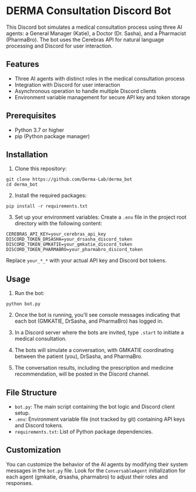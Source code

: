 # DERMA Consultation Discord Bot

This Discord bot simulates a medical consultation process using three AI agents: a General Manager (Katie), a Doctor (Dr. Sasha), and a Pharmacist (PharmaBro). The bot uses the Cerebras API for natural language processing and Discord for user interaction.

## Features

- Three AI agents with distinct roles in the medical consultation process
- Integration with Discord for user interaction
- Asynchronous operation to handle multiple Discord clients
- Environment variable management for secure API key and token storage

## Prerequisites

- Python 3.7 or higher
- pip (Python package manager)

## Installation

1. Clone this repository:


```
git clone https://github.com/Derma-Lab/derma_bot
cd derma_bot
```

2. Install the required packages:

```
pip install -r requirements.txt
```

3. Set up your environment variables:
   Create a `.env` file in the project root directory with the following content:

```
CEREBRAS_API_KEY=your_cerebras_api_key
DISCORD_TOKEN_DRSASHA=your_drsasha_discord_token
DISCORD_TOKEN_GMKATIE=your_gmkatie_discord_token
DISCORD_TOKEN_PHARMABRO=your_pharmabro_discord_token
```

   Replace `your_*_*` with your actual API key and Discord bot tokens.

## Usage

1. Run the bot:
```
python bot.py
```


2. Once the bot is running, you'll see console messages indicating that each bot (GMKATIE, DrSasha, and PharmaBro) has logged in.

3. In a Discord server where the bots are invited, type `.start` to initiate a medical consultation.

4. The bots will simulate a conversation, with GMKATIE coordinating between the patient (you), DrSasha, and PharmaBro.

5. The conversation results, including the prescription and medicine recommendation, will be posted in the Discord channel.

## File Structure

- `bot.py`: The main script containing the bot logic and Discord client setup.
- `.env`: Environment variable file (not tracked by git) containing API keys and Discord tokens.
- `requirements.txt`: List of Python package dependencies.

## Customization

You can customize the behavior of the AI agents by modifying their system messages in the `bot.py` file. Look for the `ConversableAgent` initialization for each agent (gmkatie, drsasha, pharmabro) to adjust their roles and responses.
